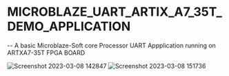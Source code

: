 # MICROBLAZE_UART_ARTIX_A7_35T_DEMO_APPLICATION

 -- A basic Microblaze-Soft core Processor UART Appplication running on ARTXA7-35T FPGA BOARD

![Screenshot 2023-03-08 142847](https://user-images.githubusercontent.com/98607828/223680593-b2801425-48ba-4997-80c1-76d2a18b96bb.jpg)
![Screenshot 2023-03-08 151736](https://user-images.githubusercontent.com/98607828/223680638-43ffba0d-3909-4785-a493-1e81b9b88fad.jpg)

